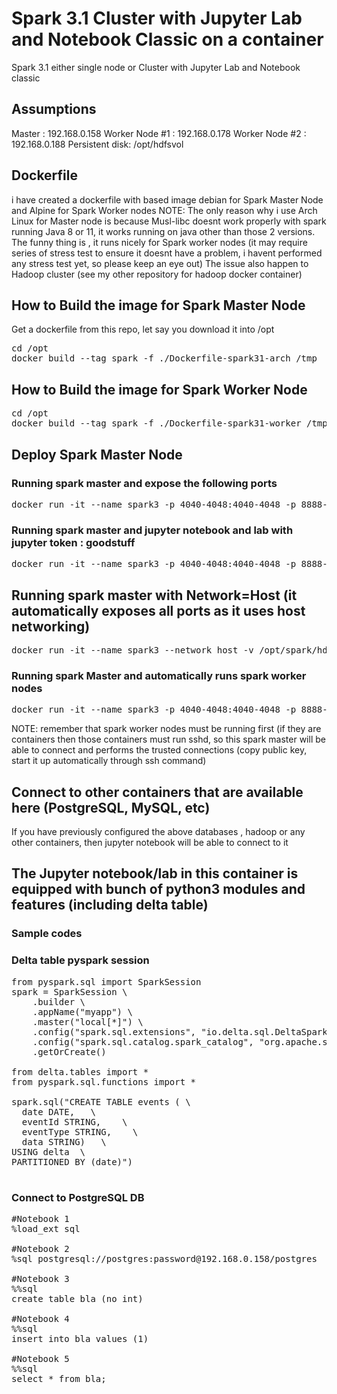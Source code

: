 # Spark 3.1 Cluster with Jupyter Lab and Notebook Classic on a container

Spark 3.1 either single node or Cluster with Jupyter Lab and Notebook classic

## Assumptions

Master         : 192.168.0.158
Worker Node #1 : 192.168.0.178
Worker Node #2 : 192.168.0.188
Persistent disk: /opt/hdfsvol


## Dockerfile
i have created a dockerfile with based image debian for Spark Master Node and Alpine for Spark Worker nodes
NOTE:
The only reason why i use Arch Linux for Master node is because Musl-libc doesnt work properly with spark running Java 8 or 11, it works running on java other than those 2 versions. The funny thing is , it runs nicely for Spark worker nodes (it may require series of stress test to ensure it doesnt have a problem, i havent performed any stress test yet, so please keep an eye out)
The issue also happen to Hadoop cluster (see my other repository for hadoop docker container)

## How to Build the image for Spark Master Node
Get a dockerfile from this repo, let say you download it into /opt

<pre>
cd /opt
docker build --tag spark -f ./Dockerfile-spark31-arch /tmp
</pre>

## How to Build the image for Spark Worker Node
<pre>
cd /opt
docker build --tag spark -f ./Dockerfile-spark31-worker /tmp
</pre>

## Deploy Spark Master Node 
### Running spark master and expose the following ports
<pre>
docker run -it --name spark3 -p 4040-4048:4040-4048 -p 8888-8999:8888-8999 -v /opt/spark/hdfsvol:/opt/hdfsvol -v /opt/spark/etc:/opt/spark/etc spark3
</pre>

### Running spark master and jupyter notebook and lab with jupyter token : goodstuff
<pre>
docker run -it --name spark3 -p 4040-4048:4040-4048 -p 8888-8999:8888-8999 -e JUPYTER_TOKEN="goodstuff" -v /opt/spark/hdfsvol:/opt/hdfsvol -v /opt/spark/etc:/opt/spark/etc spark3 
</pre>

## Running spark master with Network=Host (it automatically exposes all ports as it uses host networking)
<pre>
docker run -it --name spark3 --network host -v /opt/spark/hdfsvol:/opt/hdfsvol -v /opt/spark/etc:/opt/spark/etc spark3
</pre>

### Running spark Master and automatically runs spark worker nodes
<pre>
docker run -it --name spark3 -p 4040-4048:4040-4048 -p 8888-8999:8888-8999 -v /opt/spark/hdfsvol:/opt/hdfsvol -v /opt/spark/etc:/opt/spark/etc -e SPARK_MASTER="yes" -e SPARK_WORKERS="172.17.0.5,172.17.0.6" -e JUPYTER_TOKEN="sparkisawesome" spark3
</pre>

NOTE: remember that spark worker nodes must be running first (if they are containers then those containers must run sshd, so this spark master will be able to connect and performs the trusted connections (copy public key, start it up automatically through ssh command)

## Connect to other containers that are available here (PostgreSQL, MySQL, etc) 
If you have previously configured the above databases , hadoop or any other containers, then jupyter notebook will be able to connect to it

## The Jupyter notebook/lab in this container is equipped with bunch of python3 modules and features (including delta table)
### Sample codes

### Delta table pyspark session
<pre>
from pyspark.sql import SparkSession
spark = SparkSession \
    .builder \
    .appName("myapp") \
    .master("local[*]") \
    .config("spark.sql.extensions", "io.delta.sql.DeltaSparkSessionExtension") \
    .config("spark.sql.catalog.spark_catalog", "org.apache.spark.sql.delta.catalog.DeltaCatalog") \
    .getOrCreate()

from delta.tables import *
from pyspark.sql.functions import *

spark.sql("CREATE TABLE events ( \
  date DATE,   \
  eventId STRING,    \
  eventType STRING,    \
  data STRING)   \
USING delta  \
PARTITIONED BY (date)")

</pre>

### Connect to PostgreSQL DB
<pre>
#Notebook 1
%load_ext sql

#Notebook 2
%sql postgresql://postgres:password@192.168.0.158/postgres

#Notebook 3
%%sql
create table bla (no int)
   
#Notebook 4
%%sql
insert into bla values (1)

#Notebook 5
%%sql
select * from bla;


